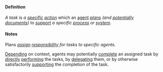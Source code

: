 #### Definition

*A task* is *a [specific](https://github.com/gcassel/Modular-Organization-Terminology/blob/master/terms/specific.md) [action](https://github.com/gcassel/Modular-Organization-Terminology/blob/master/terms/act.md)* which an [agent](https://github.com/gcassel/Modular-Organization-Terminology/blob/master/terms/agent.md) *[plans](https://github.com/gcassel/Modular-Organization-Terminology/blob/master/terms/plan.md) (and [potentially](https://github.com/gcassel/Modular-Organization-Terminology/blob/master/terms/potential.md) [documents](https://github.com/gcassel/Modular-Organization-Terminology/blob/master/terms/document.md))* to *[support](https://github.com/gcassel/Modular-Organization-Terminology/blob/master/terms/support.md) a specific [process](https://github.com/gcassel/Modular-Organization-Terminology/blob/master/terms/process.md) or [system](https://github.com/gcassel/Modular-Organization-Terminology/blob/master/terms/system.md).*

#### Notes
 
 Plans *[assign](https://github.com/gcassel/Modular-Organization-Terminology/blob/master/terms/assign.md) [responsibility](https://github.com/gcassel/Modular-Organization-Terminology/blob/master/terms/responsibility.md) for tasks to specific agents*.

[Depending](https://github.com/gcassel/Modular-Organization-Terminology/blob/master/terms/require.md) on context, agents may potentially [complete](https://github.com/gcassel/Modular-Organization-Terminology/blob/master/terms/complete.md) an assigned task by [directly](https://github.com/gcassel/Modular-Organization-Terminology/blob/master/terms/direct.md) [performing](https://github.com/gcassel/Modular-Organization-Terminology/blob/master/terms/perform.md) the tasks, by [delegating](https://github.com/gcassel/Modular-Organization-Terminology/blob/master/terms/delegate.md) them, or by otherwise satisfactorily [supporting](https://github.com/gcassel/Modular-Organization-Terminology/blob/master/terms/support.md) the completion of the task.

